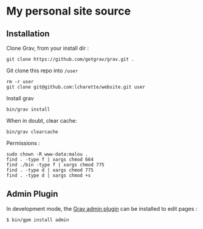 # My personal site source

## Installation

Clone Grav, from your install dir :
```
git clone https://github.com/getgrav/grav.git .
```

Git clone this repo into `/user`
```
rm -r user
git clone git@github.com:lcharette/website.git user
```

Install grav
```
bin/grav install
```

When in doubt, clear cache:
```
bin/grav clearcache
```

Permissions :
```
sudo chown -R www-data:malou .
find . -type f | xargs chmod 664
find ./bin -type f | xargs chmod 775
find . -type d | xargs chmod 775
find . -type d | xargs chmod +s
```

## Admin Plugin
In development mode, the [Grav admin plugin](https://github.com/getgrav/grav-plugin-admin) can be installed to edit pages :

```
$ bin/gpm install admin
```
